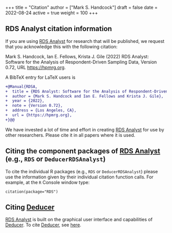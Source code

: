 +++
title = "Citation"
author = ["Mark S. Handcock"]
draft = false
date = 2022-08-24
active = true
weight = 100
+++
## RDS Analyst citation information


If you are using <u>RDS Analyst</u> for research that will be published, we request that you acknowledge this with the following citation:

  Mark S. Handcock, Ian E. Fellows, Krista J. Gile (2022) RDS Analyst:
  Software for the Analysis of Respondent-Driven Sampling Data, Version
  0.72, URL https://hpmrg.org.

A BibTeX entry for LaTeX users is

 ```diff
 +@Manual{RDSA,
 +  title = {RDS Analyst: Software for the Analysis of Respondent-Driven Sampling Data},
 +  author = {Mark S. Handcock and Ian E. Fellows and Krista J. Gile},
 +  year = {2022},
 +  note = {Version 0.72},
 +  address = {Los Angeles, CA},
 +  url = {https://hpmrg.org},
 +}@@
  ```

We have invested a lot of time and effort in creating <u>RDS Analyst</u> for use by other researchers. Please cite it in all papers where it is
used.

## Citing the component packages of <u>RDS Analyst</u> (e.g., `RDS` or `DeducerRDSAnalyst`)

To cite the individual R packages (e.g., `RDS` or `DeducerRDSAnalyst`) please use the information given by their individual citation function
calls. For example, at the `R` Console window type:

  `citation(package="RDS")`
  
## Citing <u>Deducer</u>

<u>RDS Analyst</u> is built on the graphical user interface and capabilities of <u>Deducer</u>. To cite <u>Deducer</u>, see
[here](https://cran.r-project.org/web/packages/Deducer/citation.html).

